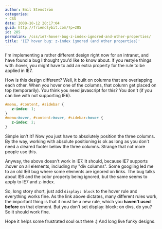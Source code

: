 ```yaml
---
author: Emil Stenström
categories:
- CSS
date: 2008-10-12 20:17:04
guid: http://friendlybit.com/?p=285
id: 285
permalink: /css/ie7-hover-bug-z-index-ignored-and-other-properties/
title: 'IE7 hover bug: z-index ignored (and other properties)'
---
```


I'm implementing a rather different design right now for an intranet, and have found a bug I thought you'd like to know about. If you restyle things with :hover, you might have to add an extra property for the rule to be applied in IE7.

How is this design different? Well, it built on columns that are overlapping each other. When you hover one of the columns, that column get placed on top (temporarily). You think you need javascript for this? You don't (if you can live with not supporting IE6).

```css
#menu, #content, #sidebar {
   z-index: 1;
}
#menu:hover, #content:hover, #sidebar:hover {
   z-index: 2;
}
```

Simple isn't it? Now you just have to absolutely position the three columns. By the way, working with absolute positioning is ok as long as you don't need a cleared footer below the three columns. Strange that not more people use this.

Anyway, the above doesn't work in IE7. It should, because IE7 supports :hover on all elements, including my "div columns". Some googling led me to an old IE6 bug where some elements are ignored on links. The bug talks about IE6 and the color property being ignored, but the same seems to apply to IE7 and z-index.

So, long story short, just add `display: block` to the hover rule and everything works fine. As the link above dictates, many different rules work, the important thing is that it must be a new rule, which you **haven't used before** on that element. But you don't set display: block; on divs, do you? So it should work fine.

Hope it helps some frustrated soul out there :) And long live funky designs.
